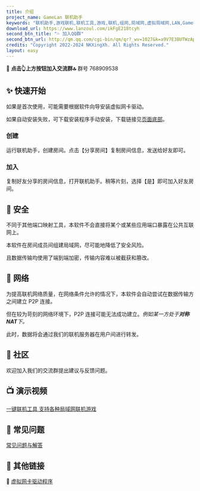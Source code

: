 ```yaml
---
title: 介绍
project_name: GameLan 联机助手
keywords: "联机助手,游戏联机,联机工具,游戏,联机,组网,局域网,虚拟局域网,LAN,GameLan,MC联机"
download_url: https://www.lanzoul.com/ikFgE218tcyh
second_btn_title: "💦 加入QQ群"
second_btn_url: http://qm.qq.com/cgi-bin/qm/qr?_wv=1027&k=a9V7E3BUTWzApSI0JxtmbFkEQSokFfKj&authKey=jbHmjjxBQBmzYCf89jJNhbRVq4xW4GnxDyUUUP4VG0Q%2BFtOuORfPitGCSszWr%2FaZ&noverify=0&group_code=768909538
credits: "Copyright 2022-2024 NKXingXh. All Rights Reserved."
layout: easy
---
```


🔔 **点击👆上方按钮加入交流群🔝** 群号 768909538

<!-- * * * -->

## ✨ 快速开始

如果是首次使用，可能需要根据软件向导安装虚拟网卡驱动。

如果自动安装失败，可下载安装程序手动安装，下载链接见[页面底部](#-其他链接)。

### 创建

运行联机助手，创建房间。点击【分享房间】复制房间信息，发送给好友即可。

### 加入

复制好友分享的房间信息，打开联机助手。稍等片刻，选择【是】即可加入好友房间。

<!-- ## 🔧 本程序可以做什么 -->


<!-- ## 🧱 特性 -->

## 🔐 安全

不同于其他端口映射工具，本软件不会直接将某个或某些应用端口暴露在公共互联网上。

本软件在房间成员间组建局域网，尽可能地降低了安全风险。

且数据传输均使用了端到端加密，传输内容难以被截获和篡改。

## 📡 网络

为提高联机网络质量，在网络条件允许的情况下，本软件会自动尝试在数据传输方之间建立 P2P 连接。

但在较为苛刻的网络环境下，P2P 连接可能无法成功建立。*例如某一方处于**对称 NAT**下。*

此时，数据将会通过我们的联机服务器在用户间进行转发。

<!-- ## 🎯 支持的目标程序 -->

## 📨 社区

欢迎加入我们的交流群提出建议与反馈问题。

## 📺 演示视频

[一键联机工具 支持各种局域网联机游戏](https://www.bilibili.com/video/BV1NM4m167M5)

<!-- * * *

## [📃 更新日志](./changes.md)

* * * -->

## 🧨 常见问题

[常见问题与解答](./faq.md)

## 🎈 其他链接

<!-- 📡 -->

🔌 [虚拟网卡驱动程序](https://www.lanzoul.com/iDXUy20hf6pg)
